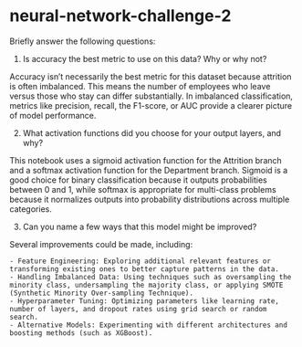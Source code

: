 # neural-network-challenge-2

Briefly answer the following questions:

1. Is accuracy the best metric to use on this data? Why or why not?

  Accuracy isn’t necessarily the best metric for this dataset because attrition is often imbalanced. This means the number of employees who leave versus those who stay can differ substantially. In imbalanced classification, metrics like precision, recall, the F1-score, or    AUC provide a clearer picture of model performance.

2. What activation functions did you choose for your output layers, and why?

  This notebook uses a sigmoid activation function for the Attrition branch and a softmax activation function for the Department branch. Sigmoid is a good choice for binary classification because it outputs probabilities between 0 and 1, while softmax is appropriate for      multi-class problems because it normalizes outputs into probability distributions across multiple categories.

3. Can you name a few ways that this model might be improved?

  Several improvements could be made, including:

    - Feature Engineering: Exploring additional relevant features or transforming existing ones to better capture patterns in the data.
    - Handling Imbalanced Data: Using techniques such as oversampling the minority class, undersampling the majority class, or applying SMOTE (Synthetic Minority Over-sampling Technique).
    - Hyperparameter Tuning: Optimizing parameters like learning rate, number of layers, and dropout rates using grid search or random search.
    - Alternative Models: Experimenting with different architectures and boosting methods (such as XGBoost).
